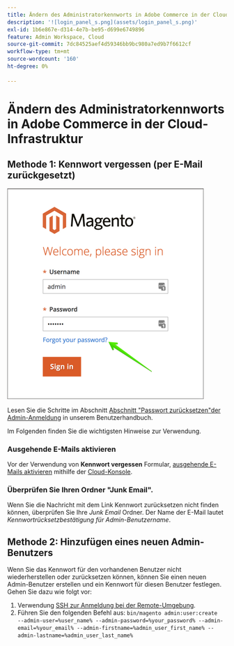 ```yaml
---
title: Ändern des Administratorkennworts in Adobe Commerce in der Cloud-Infrastruktur
description: '![login_panel_s.png](assets/login_panel_s.png)'
exl-id: 1b6e867e-d314-4e7b-be95-d699e6749896
feature: Admin Workspace, Cloud
source-git-commit: 7dc84525aef4d59346bb9bc980a7ed9b7f6612cf
workflow-type: tm+mt
source-wordcount: '160'
ht-degree: 0%

---
```


# Ändern des Administratorkennworts in Adobe Commerce in der Cloud-Infrastruktur

## Methode 1: Kennwort vergessen (per E-Mail zurückgesetzt)

![login_panel_s.png](assets/login_panel_s.png)

Lesen Sie die Schritte im Abschnitt [Abschnitt &quot;Passwort zurücksetzen&quot;der Admin-Anmeldung](https://experienceleague.adobe.com/docs/commerce-admin/start/admin/admin-signin.html#admin-sign-in) in unserem Benutzerhandbuch.

Im Folgenden finden Sie die wichtigsten Hinweise zur Verwendung.

### Ausgehende E-Mails aktivieren

Vor der Verwendung von **Kennwort vergessen** Formular, [ausgehende E-Mails aktivieren](https://experienceleague.adobe.com/docs/commerce-cloud-service/user-guide/project/outgoing-emails.html) mithilfe der [Cloud-Konsole](https://experienceleague.adobe.com/docs/commerce-cloud-service/user-guide/project/overview.html).

### Überprüfen Sie Ihren Ordner &quot;Junk Email&quot;.

Wenn Sie die Nachricht mit dem Link Kennwort zurücksetzen nicht finden können, überprüfen Sie Ihre *Junk Email* Ordner. Der Name der E-Mail lautet *Kennwortrücksetzbestätigung für Admin-Benutzername*.

## Methode 2: Hinzufügen eines neuen Admin-Benutzers

Wenn Sie das Kennwort für den vorhandenen Benutzer nicht wiederherstellen oder zurücksetzen können, können Sie einen neuen Admin-Benutzer erstellen und ein Kennwort für diesen Benutzer festlegen. Gehen Sie dazu wie folgt vor:

1. Verwendung [SSH zur Anmeldung bei der Remote-Umgebung](https://experienceleague.adobe.com/docs/commerce-cloud-service/user-guide/develop/secure-connections.html).
1. Führen Sie den folgenden Befehl aus: `bin/magento admin:user:create   --admin-user=%user_name% --admin-password=%your_password% --admin-email=%your_email% --admin-firstname=%admin_user_first_name% --admin-lastname=%admin_user_last_name%`
